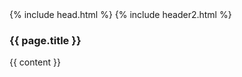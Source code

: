 <!DOCTYPE html>
<html itemscope itemtype="http://schema.org/Organization">
<head>
{% include head.html %}
</head>
<body>
{% include header2.html %}


<body class="blog single">

<article>
    <section id="main">
            <div class="container">
                <div id="post-cont">
                 <h1>{{ page.title }}</h1>
                 {{ content }}
                </div> <!--post-cont-->
            </div><!--container-->
    </section><!--main-->   
</article>


 
<!-- Place this tag right after the last button or just before your close body tag. -->
<script async defer id="github-bjs" src="https://buttons.github.io/buttons.js"></script>

</body>
</html>




